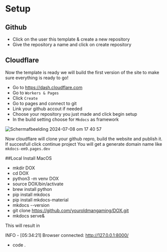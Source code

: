 # Setup

## Github
- Click on the user this template & create a new repository
- Give the repository a name and click on create repository

## Cloudflare
Now the template is ready we will build the first version of the site to make sure everything is ready to go!
- Go to https://dash.cloudflare.com
- Go to `Workers & Pages`
- Click `Create`
- Go to pages and connect to git
- Link your github accout if needed
- Choose your repository you just made and click begin setup
- In the build setting choose for `Mkdocs` as framework

![Scherm­afbeelding 2024-07-08 om 17 40 57](https://github.com/svenvg93/mkdocs-material-starter/assets/4511676/c64915c5-cf09-43cf-97ec-c2c686806753)

Now cloudflare will clone your github repro, build the website and publish it.
If succesfull click continue project
You will get a generate domain name like `mkdocs-em9.pages.dev`


##Local Install MacOS
- mkdir DOX
- cd DOX
- python3 -m venv DOX
- source DOX/bin/activate 
- brew install python 
- pip install mkdocs
- pip install mkdocs-material 
- mkdocs --version
- git clone https://github.com/youroldmangaming/DOX.git
- mkdocs serve&                                         

This will result in 

INFO    -  [05:34:21] Browser connected: http://127.0.0.1:8000/

- code .